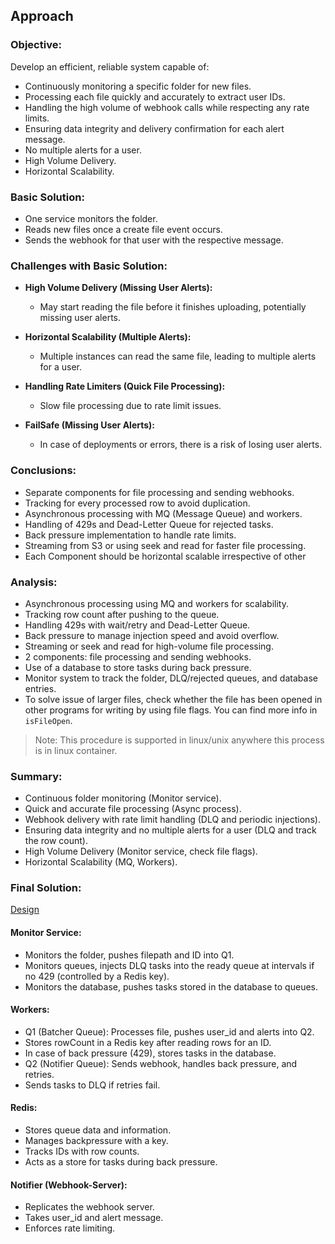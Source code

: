 ## Approach

### Objective:

Develop an efficient, reliable system capable of:

- Continuously monitoring a specific folder for new files.
- Processing each file quickly and accurately to extract user IDs.
- Handling the high volume of webhook calls while respecting any rate limits.
- Ensuring data integrity and delivery confirmation for each alert message.
- No multiple alerts for a user.
- High Volume Delivery.
- Horizontal Scalability.

### Basic Solution:

- One service monitors the folder.
- Reads new files once a create file event occurs.
- Sends the webhook for that user with the respective message.

### Challenges with Basic Solution:

- **High Volume Delivery (Missing User Alerts):**
  - May start reading the file before it finishes uploading, potentially missing user alerts.

- **Horizontal Scalability (Multiple Alerts):**
  - Multiple instances can read the same file, leading to multiple alerts for a user.

- **Handling Rate Limiters (Quick File Processing):**
  - Slow file processing due to rate limit issues.

- **FailSafe (Missing User Alerts):**
  - In case of deployments or errors, there is a risk of losing user alerts.

### Conclusions:

- Separate components for file processing and sending webhooks.
- Tracking for every processed row to avoid duplication.
- Asynchronous processing with MQ (Message Queue) and workers.
- Handling of 429s and Dead-Letter Queue for rejected tasks.
- Back pressure implementation to handle rate limits.
- Streaming from S3 or using seek and read for faster file processing.
- Each Component should be horizontal scalable irrespective of other

### Analysis:

- Asynchronous processing using MQ and workers for scalability.
- Tracking row count after pushing to the queue.
- Handling 429s with wait/retry and Dead-Letter Queue.
- Back pressure to manage injection speed and avoid overflow.
- Streaming or seek and read for high-volume file processing.
- 2 components: file processing and sending webhooks.
- Use of a database to store tasks during back pressure.
- Monitor system to track the folder, DLQ/rejected queues, and database entries.
- To solve issue of larger files, check whether the file has been opened in other programs for writing by using file flags. You can find more info in `isFileOpen`. 
> Note: This procedure is supported in linux/unix anywhere this process is in linux container. 

### Summary:

- Continuous folder monitoring (Monitor service).
- Quick and accurate file processing (Async process).
- Webhook delivery with rate limit handling (DLQ and periodic injections).
- Ensuring data integrity and no multiple alerts for a user (DLQ and track the row count).
- High Volume Delivery (Monitor service, check file flags).
- Horizontal Scalability (MQ, Workers).

### Final Solution:

[Design](https://github.com/purush7/wds/blob/main/docs/design.jpg)

#### Monitor Service:
- Monitors the folder, pushes filepath and ID into Q1.
- Monitors queues, injects DLQ tasks into the ready queue at intervals if no 429 (controlled by a Redis key).
- Monitors the database, pushes tasks stored in the database to queues.

#### Workers:
- Q1 (Batcher Queue): Processes file, pushes user_id and alerts into Q2.
- Stores rowCount in a Redis key after reading rows for an ID.
- In case of back pressure (429), stores tasks in the database.
- Q2 (Notifier Queue): Sends webhook, handles back pressure, and retries.
- Sends tasks to DLQ if retries fail.

#### Redis:
- Stores queue data and information.
- Manages backpressure with a key.
- Tracks IDs with row counts.
- Acts as a store for tasks during back pressure.

#### Notifier (Webhook-Server):
- Replicates the webhook server.
- Takes user_id and alert message.
- Enforces rate limiting.
